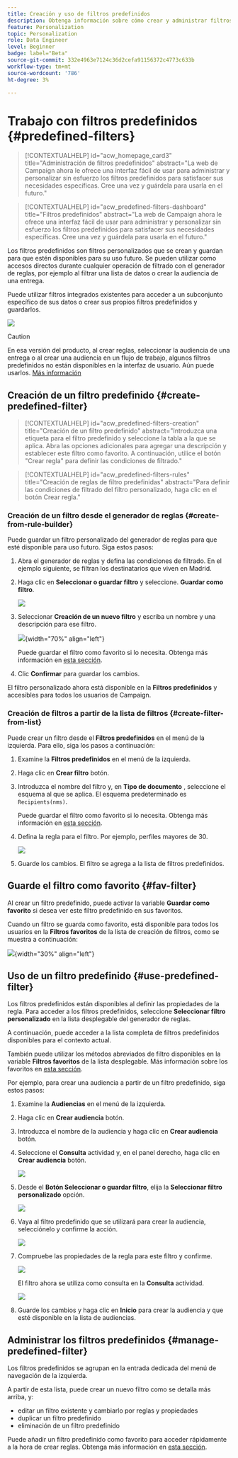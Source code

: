 ```yaml
---
title: Creación y uso de filtros predefinidos
description: Obtenga información sobre cómo crear y administrar filtros predefinidos en la IU web de Adobe Campaign
feature: Personalization
topic: Personalization
role: Data Engineer
level: Beginner
badge: label="Beta"
source-git-commit: 332e4963e7124c36d2cefa91156372c4773c633b
workflow-type: tm+mt
source-wordcount: '786'
ht-degree: 3%

---
```


# Trabajo con filtros predefinidos {#predefined-filters}

>[!CONTEXTUALHELP]
>id="acw_homepage_card3"
>title="Administración de filtros predefinidos"
>abstract="La web de Campaign ahora le ofrece una interfaz fácil de usar para administrar y personalizar sin esfuerzo los filtros predefinidos para satisfacer sus necesidades específicas. Cree una vez y guárdela para usarla en el futuro."

>[!CONTEXTUALHELP]
>id="acw_predefined-filters-dashboard"
>title="Filtros predefinidos"
>abstract="La web de Campaign ahora le ofrece una interfaz fácil de usar para administrar y personalizar sin esfuerzo los filtros predefinidos para satisfacer sus necesidades específicas. Cree una vez y guárdela para usarla en el futuro."

Los filtros predefinidos son filtros personalizados que se crean y guardan para que estén disponibles para su uso futuro. Se pueden utilizar como accesos directos durante cualquier operación de filtrado con el generador de reglas, por ejemplo al filtrar una lista de datos o crear la audiencia de una entrega.

Puede utilizar filtros integrados existentes para acceder a un subconjunto específico de sus datos o crear sus propios filtros predefinidos y guardarlos.

![](assets/predefined-filters-menu.png)

>[!CAUTION]
>
>En esa versión del producto, al crear reglas, seleccionar la audiencia de una entrega o al crear una audiencia en un flujo de trabajo, algunos filtros predefinidos no están disponibles en la interfaz de usuario. Aún puede usarlos. [Más información](guardrails.md#predefined-filters-filters-guardrails-limitations)


## Creación de un filtro predefinido {#create-predefined-filter}

>[!CONTEXTUALHELP]
>id="acw_predefined-filters-creation"
>title="Creación de un filtro predefinido"
>abstract="Introduzca una etiqueta para el filtro predefinido y seleccione la tabla a la que se aplica. Abra las opciones adicionales para agregar una descripción y establecer este filtro como favorito. A continuación, utilice el botón &quot;Crear regla&quot; para definir las condiciones de filtrado."

>[!CONTEXTUALHELP]
>id="acw_predefined-filters-rules"
>title="Creación de reglas de filtro predefinidas"
>abstract="Para definir las condiciones de filtrado del filtro personalizado, haga clic en el botón Crear regla."

### Creación de un filtro desde el generador de reglas {#create-from-rule-builder}

Puede guardar un filtro personalizado del generador de reglas para que esté disponible para uso futuro. Siga estos pasos:

1. Abra el generador de reglas y defina las condiciones de filtrado. En el ejemplo siguiente, se filtran los destinatarios que viven en Madrid.
1. Haga clic en **Seleccionar o guardar filtro** y seleccione. **Guardar como filtro**.

   ![](assets/predefined-filters-save.png)

1. Seleccionar **Creación de un nuevo filtro** y escriba un nombre y una descripción para ese filtro.

   ![](assets/predefined-filters-save-filter.png){width="70%" align="left"}

   Puede guardar el filtro como favorito si lo necesita. Obtenga más información en [esta sección](#fav-filter).

1. Clic **Confirmar** para guardar los cambios.

El filtro personalizado ahora está disponible en la **Filtros predefinidos** y accesibles para todos los usuarios de Campaign.


### Creación de filtros a partir de la lista de filtros {#create-filter-from-list}


Puede crear un filtro desde el **Filtros predefinidos** en el menú de la izquierda. Para ello, siga los pasos a continuación:

1. Examine la **Filtros predefinidos** en el menú de la izquierda.
1. Haga clic en **Crear filtro** botón.
1. Introduzca el nombre del filtro y, en **Tipo de documento** , seleccione el esquema al que se aplica. El esquema predeterminado es `Recipients(nms)`.

   Puede guardar el filtro como favorito si lo necesita. Obtenga más información en [esta sección](#fav-filter).

1. Defina la regla para el filtro. Por ejemplo, perfiles mayores de 30.

   ![](assets/filter-30+.png)

1. Guarde los cambios. El filtro se agrega a la lista de filtros predefinidos.


## Guarde el filtro como favorito {#fav-filter}

Al crear un filtro predefinido, puede activar la variable **Guardar como favorito** si desea ver este filtro predefinido en sus favoritos.


Cuando un filtro se guarda como favorito, está disponible para todos los usuarios en la **Filtros favoritos** de la lista de creación de filtros, como se muestra a continuación:

![](assets/predefined-filters-favorite.png){width="30%" align="left"}


## Uso de un filtro predefinido {#use-predefined-filter}

Los filtros predefinidos están disponibles al definir las propiedades de la regla. Para acceder a los filtros predefinidos, seleccione **Seleccionar filtro personalizado** en la lista desplegable del generador de reglas.

A continuación, puede acceder a la lista completa de filtros predefinidos disponibles para el contexto actual.

También puede utilizar los métodos abreviados de filtro disponibles en la variable **Filtros favoritos** de la lista desplegable. Más información sobre los favoritos en [esta sección](#fav-filter).

Por ejemplo, para crear una audiencia a partir de un filtro predefinido, siga estos pasos:

1. Examine la **Audiencias** en el menú de la izquierda.
1. Haga clic en **Crear audiencia** botón.
1. Introduzca el nombre de la audiencia y haga clic en **Crear audiencia** botón.
1. Seleccione el **Consulta** actividad y, en el panel derecho, haga clic en **Crear audiencia** botón.

   ![](assets//build-audience-from-filter.png)

1. Desde el **Botón Seleccionar o guardar filtro**, elija la **Seleccionar filtro personalizado** opción.

   ![](assets/build-audience-select-custom-filter.png)

1. Vaya al filtro predefinido que se utilizará para crear la audiencia, selecciónelo y confirme la acción.

   ![](assets/build-audience-filter-list.png)

1. Compruebe las propiedades de la regla para este filtro y confirme.

   ![](assets/build-audience-check.png)

   El filtro ahora se utiliza como consulta en la **Consulta** actividad.

   ![](assets/build-audience-confirm.png)

1. Guarde los cambios y haga clic en **Inicio** para crear la audiencia y que esté disponible en la lista de audiencias.

## Administrar los filtros predefinidos {#manage-predefined-filter}

Los filtros predefinidos se agrupan en la entrada dedicada del menú de navegación de la izquierda.

A partir de esta lista, puede crear un nuevo filtro como se detalla más arriba, y:

* editar un filtro existente y cambiarlo por reglas y propiedades
* duplicar un filtro predefinido
* eliminación de un filtro predefinido

Puede añadir un filtro predefinido como favorito para acceder rápidamente a la hora de crear reglas. Obtenga más información en [esta sección](#fav-filter).

<!--
## Built-in predefined filters {#ootb-predefined-filter}

Campaign comes with a set of predefined filters, built from the client console. These filters can be used to define your audiences, and rules. They must not be modified.
-->

